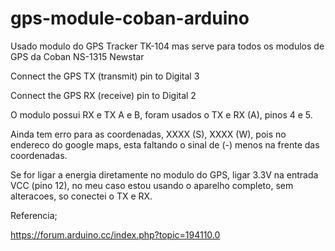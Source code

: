# gps-module-coban-arduino

Usado modulo do GPS Tracker TK-104 mas serve para todos os modulos de GPS da Coban NS-1315 Newstar

Connect the GPS TX (transmit) pin to Digital 3

Connect the GPS RX (receive) pin to Digital 2

O modulo possui RX e TX A e B, foram usados o TX e RX (A), pinos 4 e 5.

Ainda tem erro para as coordenadas, XXXX (S), XXXX (W), pois no endereco do google maps, esta faltando o sinal de (-) menos na frente das coordenadas.

Se for ligar a energia diretamente no modulo do GPS, ligar 3.3V na entrada VCC (pino 12), no meu caso estou usando o aparelho completo, sem alteracoes, so conectei o TX e RX.

Referencia;

https://forum.arduino.cc/index.php?topic=194110.0

